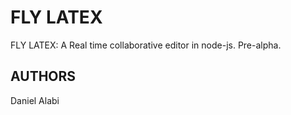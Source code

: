 FLY LATEX
=========

FLY LATEX: A Real time collaborative editor in node-js. Pre-alpha.

AUTHORS
-------
Daniel Alabi

